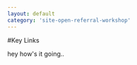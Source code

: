 ```yaml
---
layout: default
category: 'site-open-referral-workshop'
---
```


#Key Links

hey how's it going.. 

